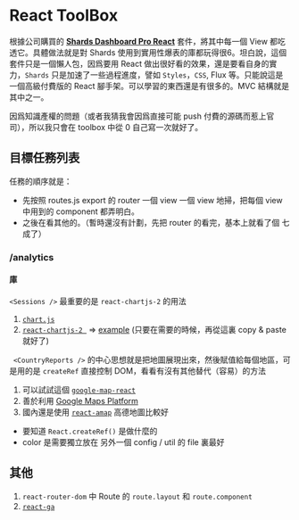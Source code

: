 # React ToolBox

根據公司購買的 [**Shards Dashboard Pro React**](https://designrevision.com/downloads/shards-dashboard-pro-react/) 套件，將其中每一個 View 都吃透它。具體做法就是對 Shards 使用到實用性爆表的庫都玩得很6。坦白說，這個套件只是一個懶人包，因爲要用 React 做出很好看的效果，還是要看自身的實力，`Shards` 只是加速了一些過程進度，譬如 `Styles`，`CSS`,  Flux 等。只能說這是一個高級付費版的 React 腳手架。可以學習的東西還是有很多的。MVC 結構就是其中之一。

因爲知識產權的問題（或者我猜我會因爲直接可能 push 付費的源碼而惹上官司），所以我只會在 toolbox 中從 0 自己寫一次就好了。

## 目標任務列表

任務的順序就是：

- 先按照 routes.js export 的 router 一個 view 一個 view 地掃，把每個 view 中用到的 component 都弄明白。
- 之後在看其他的。（暫時還沒有計劃，先把 router 的看完，基本上就看了個 七成了）

### /analytics

#### 庫

`<Sessions />` 最重要的是 `react-chartjs-2` 的用法

1. [`chart.js`](https://www.chartjs.org/)
2. [`react-chartjs-2 `](https://openbase.com/js/react-chartjs-2) =>  [example](https://reactchartjs.github.io/react-chartjs-2/#/) (只要在需要的時候，再從這裏 copy & paste 就好了)

` <CountryReports />` 的中心思想就是把地圖展現出來，然後賦值給每個地區，可是用的是 `createRef` 直接控制 DOM，看看有沒有其他替代（容易）的方法

1. 可以試試這個 [`google-map-react`](https://github.com/google-map-react/google-map-react#examples)
2. 善於利用 [Google Maps Platform](https://developers.google.com/maps/)
3. 國內還是使用 [`react-amap`](https://github.com/ElemeFE/react-amap) 高德地圖比較好



- 要知道 `React.createRef()` 是做什麼的
- color 是需要獨立放在 另外一個 config / util 的 file 裏最好

## 其他

1. `react-router-dom` 中 Route 的 `route.layout` 和 `route.component`
2. [`react-ga`](https://github.com/react-ga/react-ga)

